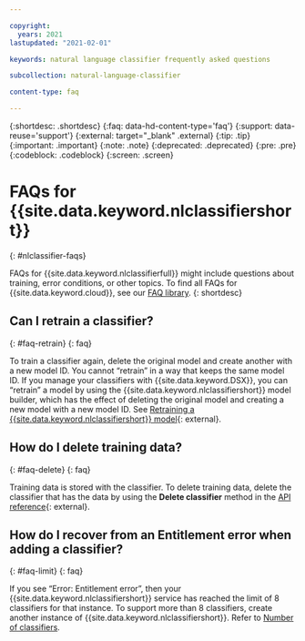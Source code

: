 ```yaml
---

copyright:
  years: 2021
lastupdated: "2021-02-01"

keywords: natural language classifier frequently asked questions

subcollection: natural-language-classifier

content-type: faq

---
```



{:shortdesc: .shortdesc}
{:faq: data-hd-content-type='faq'}
{:support: data-reuse='support'}
{:external: target="_blank" .external}
{:tip: .tip}
{:important: .important}
{:note: .note}
{:deprecated: .deprecated}
{:pre: .pre}
{:codeblock: .codeblock}
{:screen: .screen}


# FAQs for {{site.data.keyword.nlclassifiershort}}
{: #nlclassifier-faqs}

FAQs for {{site.data.keyword.nlclassifierfull}} might include questions about training, error conditions, or other topics. To find all FAQs for {{site.data.keyword.cloud}}, see our [FAQ library](/docs/faqs).
{: shortdesc}

## Can I retrain a classifier?
{: #faq-retrain}
{: faq}

To train a classifier again, delete the original model and create another with a new model ID. You cannot “retrain” in a way that keeps the same model ID.  If you manage your classifiers with {{site.data.keyword.DSX}}, you can “retrain” a model by using the {{site.data.keyword.nlclassifiershort}} model builder, which has the effect of deleting the original model and creating a new model with a new model ID. See [Retraining a {{site.data.keyword.nlclassifiershort}} model](https://dataplatform.cloud.ibm.com/docs/content/wsj/analyze-data/nlc-retrain.html){: external}.

## How do I delete training data?
{: #faq-delete}
{: faq}

Training data is stored with the classifier.  To delete training data, delete the classifier that has the data by using the **Delete classifier** method in the [API reference](https://{DomainName}/apidocs/natural-language-classifier#deleteclassifier){: external}.


## How do I recover from an Entitlement error when adding a classifier?
{: #faq-limit}
{: faq}

If you see “Error: Entitlement error”, then your {{site.data.keyword.nlclassifiershort}} service has reached the limit of 8 classifiers for that instance. To support more than 8 classifiers, create another instance of {{site.data.keyword.nlclassifiershort}}. Refer to [Number of classifiers](/docs/natural-language-classifier?topic=natural-language-classifier-best-practices-overview#classifier-limits).
